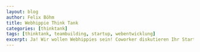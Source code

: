 ```yaml
---
layout: blog
author: Felix Böhm
title: Webhippie Think Tank
categories: [thinktank]
tags: [thinktank, teambuilding, startup, webentwicklung]
excerpt: Ja! Wir wollen Webhippies sein! Coworker diskutieren Ihr Startup.
---
```



